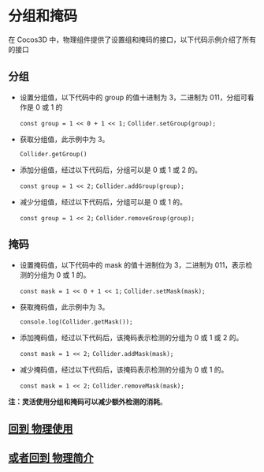 # 分组和掩码

在 Cocos3D 中，物理组件提供了设置组和掩码的接口，以下代码示例介绍了所有的接口

## 分组

- 设置分组值，以下代码中的 group 的值十进制为 3，二进制为 011，分组可看作是 0 或 1 的
  
  `const group = 1 << 0 + 1 << 1;`
  `Collider.setGroup(group);`

- 获取分组值，此示例中为 3。
  
  `Collider.getGroup()`

- 添加分组值，经过以下代码后，分组可以是 0 或 1 或 2 的。
  
  `const group = 1 << 2;`
  `Collider.addGroup(group);`

- 减少分组值，经过以下代码后，分组可以是 0 或 1 的。
  
  `const group = 1 << 2;`
  `Collider.removeGroup(group);`

## 掩码

- 设置掩码值，以下代码中的 mask 的值十进制位为 3，二进制为 011，表示检测的分组为 0 或 1 的。
  
  `const mask = 1 << 0 + 1 << 1;`
  `Collider.setMask(mask);`

- 获取掩码值，此示例中为 3。
  
  `console.log(Collider.getMask());`

- 添加掩码值，经过以下代码后，该掩码表示检测的分组为 0 或 1 或 2 的。
  
  `const mask = 1 << 2;`
  `Collider.addMask(mask);`

- 减少掩码值，经过以下代码后，该掩码表示检测的分组为 0 或 1 的。
  
  `const mask = 1 << 2;`
  `Collider.removeMask(mask);`

**注：灵活使用分组和掩码可以减少额外检测的消耗**。

<!-- 
TODO : 

## 举例

以下代码区域列举了一个简单的使用示例

```

``` 
-->

## [**回到** 物理使用](./../physics-use.md)

## [**或者回到** 物理简介](./../physics.md)
